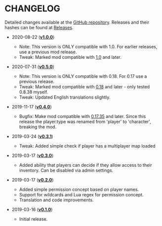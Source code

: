# CHANGELOG

Detailed changes available at the [GitHub repository](https://github.com/patschi/factorio-transparent-inventory/commits/master). Releases and their hashes can be found at [Releases](https://github.com/patschi/factorio-transparent-inventory/releases).

- 2020-08-22 (**[v1.0.0](https://github.com/patschi/factorio-transparent-inventory/releases/tag/v1.0.0)**)
  - Note: This version is ONLY compatible with 1.0. For earlier releases, use a previous mod release.
  - Tweak: Marked mod compatible with [1.0](https://wiki.factorio.com/Version_history/1.0.0) and later.

- 2020-07-31 (**[v0.5.0](https://github.com/patschi/factorio-transparent-inventory/releases/tag/v0.5.0)**)
  - Note: This version is ONLY compatible with 0.18. For 0.17 use a previous release.
  - Tweak: Marked mod compatible with [0.18](https://wiki.factorio.com/Version_history/0.18.0) and later - only tested 0.8.38 myself.
  - Tweak: Updated English translations slightly.

- 2019-11-17 (**[v0.4.0](https://github.com/patschi/factorio-transparent-inventory/releases/tag/v0.4.0)**)
  - Bugfix: Make mod compatible with [0.17.35](https://wiki.factorio.com/Version_history/0.17.0) and later. Since this release the player.type was renamed from 'player' to 'character', breaking the mod.

- 2019-03-24 (**[v0.3.1](https://github.com/patschi/factorio-transparent-inventory/releases/tag/v0.3.1)**)
  - Tweak: Added simple check if player has a multiplayer map loaded

- 2019-03-17 (**[v0.3.0](https://github.com/patschi/factorio-transparent-inventory/releases/tag/v0.3.0)**)
  - Added ability that players can decide if they allow access to their inventory. Can be disabled via admin settings.

- 2019-03-17 (**[v0.2.0](https://github.com/patschi/factorio-transparent-inventory/releases/tag/v0.2.0)**)
  - Added simple permission concept based on player names.
  - Support for wildcards and Lua regex for permission concept.
  - Translation and code improvements.

- 2019-03-16 (**[v0.1.0](https://github.com/patschi/factorio-transparent-inventory/releases/tag/v0.1.0)**)
  - Initial release.
